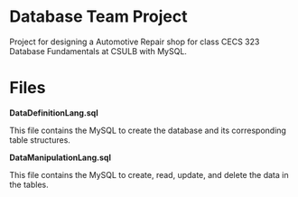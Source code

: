 # Database Team Project

Project for designing a Automotive Repair shop for class CECS 323 Database Fundamentals at CSULB with MySQL.

# Files

**DataDefinitionLang.sql**


This file contains the MySQL to create the database and its corresponding table structures.

**DataManipulationLang.sql**


This file contains the MySQL to create, read, update, and delete the data in the tables.

